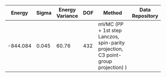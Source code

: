 | Energy   | Sigma | Energy Variance | DOF | Method                                                       | Data Repository |
|----------|-------|-----------------|-----|--------------------------------------------------------------|-----------------|
| -844.084 | 0.045 | 60.76           | 432 | mVMC (PP + 1st step Lanczos, spin-parity projection, C3 point-group projection) ) |                 |
